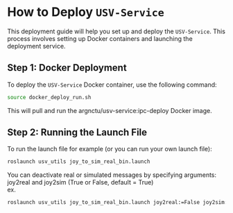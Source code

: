 # How to Deploy `USV-Service`

This deployment guide will help you set up and deploy the `USV-Service`. This process involves setting up Docker containers and launching the deployment service.

## Step 1: Docker Deployment
To deploy the `USV-Service` Docker container, use the following command:

```bash
source docker_deploy_run.sh
```

This will pull and run the argnctu/usv-service:ipc-deploy Docker image.

## Step 2: Running the Launch File

To run the launch file for example (or you can run your own launch file):

```bash
roslaunch usv_utils joy_to_sim_real_bin.launch
```

You can deactivate real or simulated messages by specifying arguments: joy2real and joy2sim (True or False, default = True)\
ex.

```bash
roslaunch usv_utils joy_to_sim_real_bin.launch joy2real:=False joy2sim:=False
```